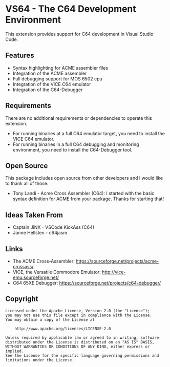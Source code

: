 # VS64 - The C64 Development Environment

This extension provides support for C64 development in Visual Studio Code.

## Features

* Syntax highlighting for ACME assembler files
* Integration of the ACME assembler
* Full debugging support for MOS 6502 cpu
* Integration of the VICE C64 emulator
* Integration of the C64-Debugger

## Requirements

There are no additional requirements or dependencies to operate this extension.

* For running binaries at a full C64 emulator target, you need to install the VICE C64 emulator.
* For running binaries in a full C64 debugging and monitoring environment, you need to install the C64-Debugger tool.

## Open Source

This package includes open source from other developers and I would like to thank all of those:

* Tony Landi - Acme Cross Assembler (C64): I started with the basic syntax definition for ACME from your package. Thanks for starting that!

## Ideas Taken From

* Captain JiNX - VSCode KickAss (C64)
* Janne Hellsten - c64jasm

## Links

* The ACME Cross-Assembler: https://sourceforge.net/projects/acme-crossass/
* VICE, the Versatile Commodore Emulator: http://vice-emu.sourceforge.net/
* C64 65XE Debugger: https://sourceforge.net/projects/c64-debugger/

## Copyright

```
Licensed under the Apache License, Version 2.0 (the "License");
you may not use this file except in compliance with the License.
You may obtain a copy of the License at

    http://www.apache.org/licenses/LICENSE-2.0

Unless required by applicable law or agreed to in writing, software
distributed under the License is distributed on an "AS IS" BASIS,
WITHOUT WARRANTIES OR CONDITIONS OF ANY KIND, either express or implied.
See the License for the specific language governing permissions and
limitations under the License.
```
